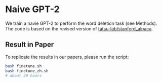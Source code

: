 # Naive GPT-2
We train a navie GPT-2 to perform the word deletion task (see Methods). The code is based on the revised version of [tatsu-lab/stanford_alpaca](https://github.com/tatsu-lab/stanford_alpaca).

## Result in Paper
To replicate the results in our papers, please run the script:

```bash
bash finetune.sh 
bash finetune_zh.sh 
# about 20 hours
```

